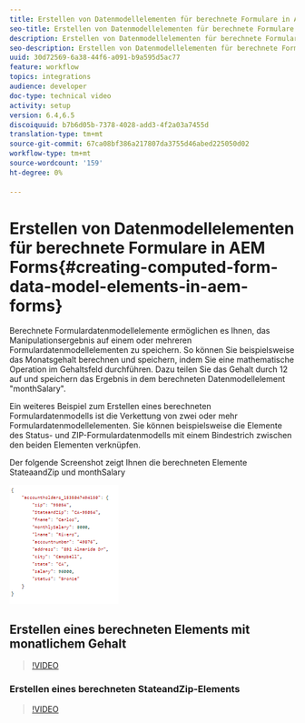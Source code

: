 ```yaml
---
title: Erstellen von Datenmodellelementen für berechnete Formulare in AEM Forms
seo-title: Erstellen von Datenmodellelementen für berechnete Formulare in AEM Forms
description: Erstellen von Datenmodellelementen für berechnete Formulare
seo-description: Erstellen von Datenmodellelementen für berechnete Formulare
uuid: 30d72569-6a38-44f6-a091-b9a595d5ac77
feature: workflow
topics: integrations
audience: developer
doc-type: technical video
activity: setup
version: 6.4,6.5
discoiquuid: b7b6d05b-7378-4028-add3-4f2a03a7455d
translation-type: tm+mt
source-git-commit: 67ca08bf386a217807da3755d46abed225050d02
workflow-type: tm+mt
source-wordcount: '159'
ht-degree: 0%

---
```



# Erstellen von Datenmodellelementen für berechnete Formulare in AEM Forms{#creating-computed-form-data-model-elements-in-aem-forms}

Berechnete Formulardatenmodellelemente ermöglichen es Ihnen, das Manipulationsergebnis auf einem oder mehreren Formulardatenmodellelementen zu speichern. So können Sie beispielsweise das Monatsgehalt berechnen und speichern, indem Sie eine mathematische Operation im Gehaltsfeld durchführen. Dazu teilen Sie das Gehalt durch 12 auf und speichern das Ergebnis in dem berechneten Datenmodellelement &quot;monthSalary&quot;.

Ein weiteres Beispiel zum Erstellen eines berechneten Formulardatenmodells ist die Verkettung von zwei oder mehr Formulardatenmodellelementen. Sie können beispielsweise die Elemente des Status- und ZIP-Formulardatenmodells mit einem Bindestrich zwischen den beiden Elementen verknüpfen.

Der folgende Screenshot zeigt Ihnen die berechneten Elemente StateaandZip und monthSalary

![comptedfdmelement](assets/computedfdmelement.gif)

## Erstellen eines berechneten Elements mit monatlichem Gehalt

>[!VIDEO](https://video.tv.adobe.com/v/23855?quality=9&learn=on)

### Erstellen eines berechneten StateandZip-Elements

>[!VIDEO](https://video.tv.adobe.com/v/23856/?quality=9&learn=on)

